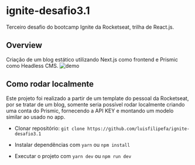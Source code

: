 # ignite-desafio3.1        
Terceiro desafio do bootcamp Ignite da Rocketseat, trilha de React.js.

## Overview
Criação de um blog estático utilizando Next.js como frontend e Prismic como Headless CMS.
![demo](https://user-images.githubusercontent.com/70351489/114630726-95105a80-9c91-11eb-897b-6225f9f6a52e.gif)

## Como rodar localmente
Este projeto foi realizado a partir de um template do pessoal da Rocketseat, por se tratar de um blog, somente seria possível rodar localmente criando uma conta do Prismic, fornecendo a API KEY e montando um modelo similar ao usado no app.

- Clonar repositório:
`
git clone https://github.com/luisfilipefa/ignite-desafio3.1
`

- Instalar dependências com `yarn` ou `npm install`

- Executar o projeto com `yarn dev` ou `npm run dev`


